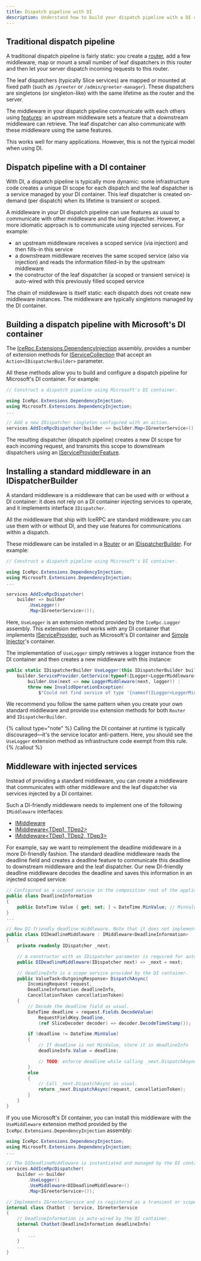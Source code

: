 ```yaml
---
title: Dispatch pipeline with DI
description: Understand how to build your dispatch pipeline with a DI container.
---
```


## Traditional dispatch pipeline

A traditional dispatch pipeline is fairly static: you create a [router](../dispatch/router), add a few middleware, map
or mount a small number of leaf dispatchers in this router and then let your server dispatch incoming requests to this
router.

The leaf dispatchers (typically Slice services) are mapped or mounted at fixed path (such as `/greeter` or
`/admin/greeter-manager`). These dispatchers are singletons (or singleton-like) with the same lifetime as the router and
the server.

The middleware in your dispatch pipeline communicate with each others using [features]: an upstream middleware sets a
feature that a downstream middleware can retrieve. The leaf dispatcher can also communicate with these middleware using
the same features.

This works well for many applications. However, this is not the typical model when using DI.

## Dispatch pipeline with a DI container

With DI, a dispatch pipeline is typically more dynamic: some infrastructure code creates a unique DI scope for each
dispatch and the leaf dispatcher is a service managed by your DI container. This leaf dispatcher is created on-demand
(per dispatch) when its lifetime is transient or scoped.

A middleware in your DI dispatch pipeline can use features as usual to communicate with other middleware and the leaf
dispatcher. However, a more idiomatic approach is to communicate using injected services. For example:
 - an upstream middleware receives a scoped service (via injection) and then fills-in this service
 - a downstream middleware receives the same scoped service (also via injection) and reads the information filled-in by
 the upstream middleware
 - the constructor of the leaf dispatcher (a scoped or transient service) is auto-wired with this previously filled
scoped service

The chain of middleware is itself static: each dispatch does not create new middleware instances. The middleware are
typically singletons managed by the DI container.

## Building a dispatch pipeline with Microsoft's DI container

The [IceRpc.Extensions.DependencyInjection] assembly, provides a number of extension methods for
[IServiceCollection] that accept an `Action<IDispatcherBuilder>` parameter.

All these methods allow you to build and configure a dispatch pipeline for Microsoft's DI container. For example:

```csharp
// Construct a dispatch pipeline using Microsoft's DI container.

using IceRpc.Extensions.DependencyInjection;
using Microsoft.Extensions.DependencyInjection;
...

// Add a new IDispatcher singleton configured with an action.
services.AddIceRpcDispatcher(builder => builder.Map<IGreeterService>());
```

The resulting dispatcher (dispatch pipeline) creates a new DI scope for each incoming request, and transmits this scope
to downstream dispatchers using an [IServiceProviderFeature].

## Installing a standard middleware in an IDispatcherBuilder

A standard middleware is a middleware that can be used with or without a DI container: it does not rely on a DI
container injecting services to operate, and it implements interface `IDispatcher`.

All the middleware that ship with IceRPC are standard middleware: you can use them with or without DI, and they use
features for communications within a dispatch.

These middleware can be installed in a [Router] or an [IDispatcherBuilder]. For
example:

```csharp
// Construct a dispatch pipeline using Microsoft's DI container.

using IceRpc.Extensions.DependencyInjection;
using Microsoft.Extensions.DependencyInjection;
...

services.AddIceRpcDispatcher(
    builder => builder
        .UseLogger()
        .Map<IGreeterService>());
```

Here, `UseLogger` is an extension method provided by the `IceRpc.Logger` assembly. This extension method works with any
DI container that implements [IServiceProvider], such as Microsoft's DI container and [Simple
Injector](https://simpleinjector.org/)'s container.

The implementation of `UseLogger` simply retrieves a logger instance from the DI container and then creates a new
middleware with this instance:

```csharp
public static IDispatcherBuilder UseLogger(this IDispatcherBuilder builder) =>
    builder.ServiceProvider.GetService(typeof(ILogger<LoggerMiddleware>)) is ILogger logger ?
        builder.Use(next => new LoggerMiddleware(next, logger)) :
        throw new InvalidOperationException(
            $"Could not find service of type '{nameof(ILogger<LoggerMiddleware>)}' in the service container.");
```

We recommend you follow the same pattern when you create your own standard middleware and provide `Use` extension
methods for both `Router` and `IDispatcherBuilder`.

{% callout type="note" %}
Calling the DI container at runtime is typically discouraged—it's the service locator anti-pattern. Here, you should
see the `UseLogger` extension method as infrastructure code exempt from this rule.
{% /callout %}

## Middleware with injected services

Instead of providing a standard middleware, you can create a middleware that communicates with other middleware and the
leaf dispatcher via services injected by a DI container.

Such a DI-friendly middleware needs to implement one of the following `IMiddleware` interfaces:
- [IMiddleware<TDep>](csharp:IceRpc.Extensions.DependencyInjection.IMiddleware-1)
- [IMiddleware<TDep1, TDep2>](csharp:IceRpc.Extensions.DependencyInjection.IMiddleware-2)
- [IMiddleware<TDep1, TDep2, TDep3>](csharp:IceRpc.Extensions.DependencyInjection.IMiddleware-3)

For example, say we want to reimplement the deadline middleware in a more DI-friendly fashion. The standard deadline
middleware reads the deadline field and creates a deadline feature to communicate this deadline to downstream middleware
and the leaf dispatcher. Our new DI-friendly deadline middleware decodes the deadline and saves this information in an
injected scoped service:

```csharp
// Configured as a scoped service in the composition root of the application.
public class DeadlineInformation
{
    public DateTime Value { get; set; } = DateTime.MinValue; // MinValue means no deadline.
}
...

// New DI-friendly deadline middleware. Note that it does not implement IDispatcher.
public class DIDeadlineMiddleware : IMiddleware<DeadlineInformation>
{
    private readonly IDispatcher _next;

    // A constructor with an IDispatcher parameter is required for auto-wiring.
    public DIDeadlineMiddleware(IDispatcher next) => _next = next;

    // deadlineInfo is a scope service provided by the DI container.
    public ValueTask<OutgoingResponse> DispatchAsync(
        IncomingRequest request,
        DeadlineInformation deadlineInfo,
        CancellationToken cancellationToken)
    {
        // Decode the deadline field as usual.
        DateTime deadline = request.Fields.DecodeValue(
            RequestFieldKey.Deadline,
            (ref SliceDecoder decoder) => decoder.DecodeTimeStamp());

        if (deadline != DateTime.MinValue)
        {
            // If deadline is not MinValue, store it in deadlineInfo
            deadlineInfo.Value = deadline;

            // TODO: enforce deadline while calling _next.DispatchAsync.
        }
        else
        {
            // Call _next.DispatchAsync as usual.
            return _next.DispatchAsync(request, cancellationToken);
        }
    }
}
```

If you use Microsoft's DI container, you can install this middleware with the `UseMiddleware` extension method provided
by the `IceRpc.Extensions.DependencyInjection` assembly:

```csharp
using IceRpc.Extensions.DependencyInjection;
using Microsoft.Extensions.DependencyInjection;
...

// The DIDeadlineMiddleware is instantiated and managed by the DI container.
services.AddIceRpcDispatcher(
    builder => builder
        .UseLogger()
        .UseMiddleware<DIDeadlineMiddleware>()
        .Map<IGreeterService>());

// Implements IGreeterService and is registered as a transient or scoped service in the DI container.
internal class Chatbot : Service, IGreeterService
{
    // DeadlineInformation is auto-wired by the DI container.
    internal Chatbot(DeadlineInformation deadlineInfo)
    {
        ...
    }
    ...
}
```

[features]: ../dispatch/incoming-request#request-features

[IServiceCollection]: https://learn.microsoft.com/en-us/dotnet/api/microsoft.extensions.dependencyinjection.iservicecollection
[IServiceProvider]: https://learn.microsoft.com/en-us/dotnet/api/system.iserviceprovider
[IceRpc.Extensions.DependencyInjection]: https://github.com/icerpc/icerpc-csharp/tree/0.1.x/src/IceRpc.Extensions.DependencyInjection

[Router]: csharp:IceRpc.Router
[IDispatcherBuilder]: csharp:IceRpc.Extensions.DependencyInjection.IDispatcherBuilder
[IServiceProviderFeature]: csharp:IceRpc.Extensions.DependencyInjection.IServiceProviderFeature
